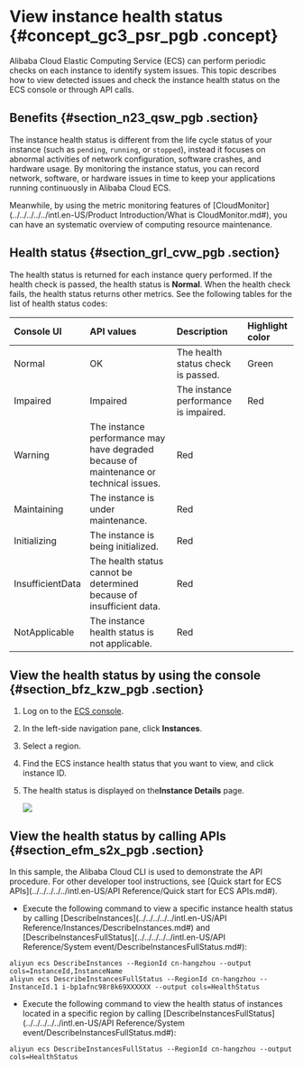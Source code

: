 # View instance health status {#concept_gc3_psr_pgb .concept}

Alibaba Cloud Elastic Computing Service \(ECS\) can perform periodic checks on each instance to identify system issues. This topic describes how to view detected issues and check the instance health status on the ECS console or through API calls.

## Benefits {#section_n23_qsw_pgb .section}

The instance health status is different from the life cycle status of your instance \(such as `pending`, `running`, or `stopped`\), instead it focuses on abnormal activities of network configuration, software crashes, and hardware usage. By monitoring the instance status, you can record network, software, or hardware issues in time to keep your applications running continuously in Alibaba Cloud ECS.

Meanwhile, by using the metric monitoring features of [CloudMonitor](../../../../../intl.en-US/Product Introduction/What is CloudMonitor.md#), you can have an systematic overview of computing resource maintenance.

## Health status {#section_grl_cvw_pgb .section}

The health status is returned for each instance query performed. If the health check is passed, the health status is **Normal**. When the health check fails, the health status returns other metrics. See the following tables for the list of health status codes:

|Console UI|API values|Description|Highlight color|
|:---------|:---------|:----------|:--------------|
|Normal|OK|The health status check is passed.|Green|
|Impaired|Impaired|The instance performance is impaired.|Red|
|Warning|The instance performance may have degraded because of maintenance or technical issues.|Red|
|Maintaining|The instance is under maintenance.|Red|
|Initializing|The instance is being initialized.|Red|
|InsufficientData|The health status cannot be determined because of insufficient data.|Red|
|NotApplicable|The instance health status is not applicable.|Red|

## View the health status by using the console {#section_bfz_kzw_pgb .section}

1.  Log on to the [ECS console](https://ecs.console.aliyun.com/#home).
2.  In the left-side navigation pane, click **Instances**.
3.  Select a region.
4.  Find the ECS instance health status that you want to view, and click instance ID.
5.  The health status is displayed on the**Instance Details** page.

    ![](http://static-aliyun-doc.oss-cn-hangzhou.aliyuncs.com/assets/img/122606/154892925438356_en-US.png)


## View the health status by calling APIs {#section_efm_s2x_pgb .section}

In this sample, the Alibaba Cloud CLI is used to demonstrate the API procedure. For other developer tool instructions, see [Quick start for ECS APIs](../../../../../intl.en-US/API Reference/Quick start for ECS APIs.md#).

-   Execute the following command to view a specific instance health status by calling [DescribeInstances](../../../../../intl.en-US/API Reference/Instances/DescribeInstances.md#) and [DescribeInstancesFullStatus](../../../../../intl.en-US/API Reference/System event/DescribeInstancesFullStatus.md#):

```
aliyun ecs DescribeInstances --RegionId cn-hangzhou --output cols=InstanceId,InstanceName
aliyun ecs DescribeInstancesFullStatus --RegionId cn-hangzhou --InstanceId.1 i-bp1afnc98r8k69XXXXXX --output cols=HealthStatus
```

-   Execute the following command to view the health status of instances located in a specific region by calling [DescribeInstancesFullStatus](../../../../../intl.en-US/API Reference/System event/DescribeInstancesFullStatus.md#):

```
aliyun ecs DescribeInstancesFullStatus --RegionId cn-hangzhou --output cols=HealthStatus
```


